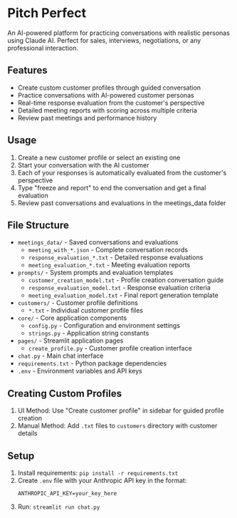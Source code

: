 # Pitch Perfect

An AI-powered platform for practicing conversations with realistic personas using Claude AI. Perfect for sales, interviews, negotiations, or any professional interaction.

## Features

- Create custom customer profiles through guided conversation
- Practice conversations with AI-powered customer personas
- Real-time response evaluation from the customer's perspective
- Detailed meeting reports with scoring across multiple criteria
- Review past meetings and performance history

## Usage

1. Create a new customer profile or select an existing one
2. Start your conversation with the AI customer
3. Each of your responses is automatically evaluated from the customer's perspective
4. Type "freeze and report" to end the conversation and get a final evaluation
5. Review past conversations and evaluations in the meetings_data folder

## File Structure

- `meetings_data/` - Saved conversations and evaluations
  - `meeting_with_*.json` - Complete conversation records
  - `response_evaluation_*.txt` - Detailed response evaluations
  - `meeting_evaluation_*.txt` - Meeting evaluation reports
- `prompts/` - System prompts and evaluation templates
  - `customer_creation_model.txt` - Profile creation conversation guide
  - `response_evaluation_model.txt` - Response evaluation criteria
  - `meeting_evaluation_model.txt` - Final report generation template
- `customers/` - Customer profile definitions
  - `*.txt` - Individual customer profile files
- `core/` - Core application components
  - `config.py` - Configuration and environment settings
  - `strings.py` - Application string constants
- `pages/` - Streamlit application pages
  - `create_profile.py` - Customer profile creation interface
- `chat.py` - Main chat interface
- `requirements.txt` - Python package dependencies
- `.env` - Environment variables and API keys

## Creating Custom Profiles

1. UI Method: Use "Create customer profile" in sidebar for guided profile creation
2. Manual Method: Add `.txt` files to `customers` directory with customer details

## Setup

1. Install requirements: `pip install -r requirements.txt`
2. Create `.env` file with your Anthropic API key in the format:
   ```
   ANTHROPIC_API_KEY=your_key_here
   ```
3. Run: `streamlit run chat.py`